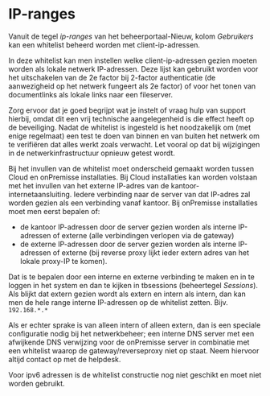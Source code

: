 # IP-ranges

Vanuit de tegel *ip-ranges* van het beheerportaal-Nieuw, kolom *Gebruikers* kan een whitelist beheerd worden met client-ip-adressen.

In deze whitelist kan men instellen welke client-ip-adressen gezien moeten worden als lokale netwerk IP-adressen. Deze lijst kan gebruikt worden voor het uitschakelen van de 2e factor bij 2-factor authenticatie (de aanwezigheid op het netwerk fungeert als 2e factor) of voor het tonen van documentlinks als lokale links naar een fileserver.

Zorg ervoor dat je goed begrijpt wat je instelt of vraag hulp van support hierbij, omdat dit een vrij technische aangelegenheid is die effect heeft op de beveiliging. Nadat de whitelist is ingesteld is het noodzakelijk om (met enige regelmaat) een test te doen van binnen en van buiten het netwerk om te verifiëren dat alles werkt zoals verwacht. Let vooral op dat bij wijzigingen in de netwerkinfrastructuur opnieuw getest wordt.

Bij het invullen van de whitelist moet onderscheid gemaakt worden tussen Cloud en onPremisse installaties. Bij Cloud installaties kan worden volstaan met het invullen van het externe IP-adres van de kantoor-internetaansluiting. Iedere verbinding naar de server van dat IP-adres zal worden gezien als een verbinding vanaf kantoor. Bij onPremisse installaties moet men eerst bepalen of:

- de kantoor IP-adressen door de server gezien worden als interne IP-adressen of externe (alle verbindingen verlopen via de gateway)
- de externe IP-adressen door de server gezien worden als interne IP-adressen of externe (bij reverse proxy lijkt ieder extern adres van het lokale proxy-IP te komen).

Dat is te bepalen door een interne en externe verbinding te maken en in te loggen in het system en dan te kijken in tbsessions (beheertegel *Sessions*). Als blijkt dat extern gezien wordt als extern en intern als intern, dan kan men de hele range interne IP-adressen op de whitelist zetten. Bijv. `192.168.*.*`

Als er echter sprake is van alleen intern of alleen extern, dan is een speciale configuratie nodig bij het netwerkbeheer; een interne DNS server met een afwijkende DNS verwijzing voor de onPremisse server in combinatie met een whitelist waarop de gateway/reverseproxy niet op staat. Neem hiervoor altijd contact op met de helpdesk.

Voor ipv6 adressen is de whitelist constructie nog niet geschikt en moet niet worden gebruikt.
